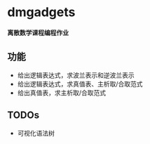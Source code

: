 # dmgadgets

**离散数学课程编程作业**

## 功能

- 给出逻辑表达式，求波兰表示和逆波兰表示
- 给出逻辑表达式，求真值表、主析取/合取范式
- 给出真值表，求主析取/合取范式

## TODOs

- 可视化语法树